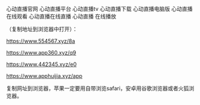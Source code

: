 心动直播官网
心动直播平台
心动直播tv
心动直播下载
心动直播电脑版
心动直播在线观看
心动直播在线直播
心动直播 在线播放
 
（复制地址到浏览器中打开）：

https://www.554567.xyz/8a

https://www.app360.xyz/q9

https://www.442345.xyz/e0

https://www.apphuijia.xyz/app

复制网址到浏览器，苹果一定要用自带浏览safari，安卓用谷歌浏览器或者火狐浏览器。
